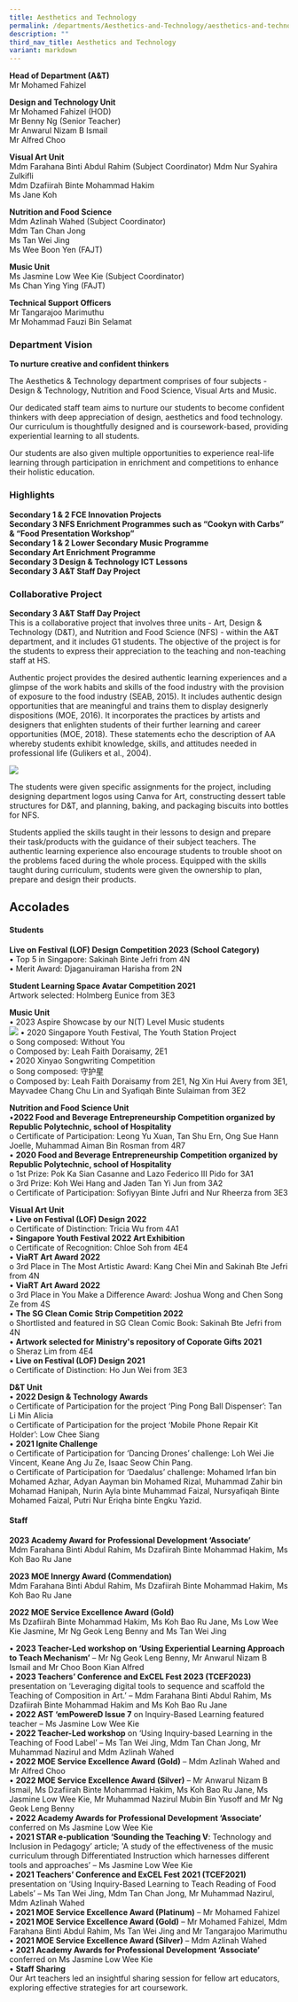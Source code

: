 ```yaml
---
title: Aesthetics and Technology
permalink: /departments/Aesthetics-and-Technology/aesthetics-and-technology/
description: ""
third_nav_title: Aesthetics and Technology
variant: markdown
---
```

**Head of Department (A&T)**   
Mr Mohamed Fahizel

  

**Design and Technology Unit**   
Mr Mohamed Fahizel (HOD)   
Mr Benny Ng (Senior Teacher)   
Mr Anwarul Nizam B Ismail   
Mr Alfred Choo   

**Visual Art Unit**   
Mdm Farahana Binti Abdul Rahim (Subject Coordinator) 
Mdm Nur Syahira Zulkifli     
Mdm Dzafiirah Binte Mohammad Hakim    
Ms Jane Koh

**Nutrition and Food Science**   
Mdm Azlinah Wahed (Subject Coordinator)    
Mdm Tan Chan Jong   
Ms Tan Wei Jing  
Ms Wee Boon Yen (FAJT)  


**Music Unit**  
Ms Jasmine Low Wee Kie (Subject Coordinator)  
Ms Chan Ying Ying  (FAJT)

  
**Technical Support Officers**   
Mr Tangarajoo Marimuthu   
Mr Mohammad Fauzi Bin Selamat

  

### Department Vision
**To nurture creative and confident thinkers**
 
The Aesthetics & Technology department comprises of four subjects - Design & Technology, Nutrition and Food Science, Visual Arts and Music.

Our dedicated staff team aims to nurture our students to become confident thinkers with deep appreciation of design, aesthetics and food technology. Our curriculum is thoughtfully designed and is coursework-based, providing experiential learning to all students.

Our students are also given multiple opportunities to experience real-life learning through participation in enrichment and competitions to enhance their holistic education.


### Highlights

**Secondary 1 & 2 FCE Innovation Projects  
Secondary 3 NFS Enrichment Programmes such as “Cookyn with Carbs” & “Food Presentation Workshop”  
Secondary 1 & 2 Lower Secondary Music Programme  
Secondary Art Enrichment Programme  
Secondary 3 Design & Technology ICT Lessons  
Secondary 3 A&T Staff Day Project**  

### Collaborative Project 
**Secondary 3 A&T Staff Day Project**  
This is a collaborative project that involves three units - Art, Design & Technology (D&T), and Nutrition and Food Science (NFS) - within the A&T department, and it includes G1 students. The objective of the project is for the students to express their appreciation to the teaching and non-teaching staff at HS.

Authentic project provides the desired authentic learning experiences and a glimpse of the work habits and skills of the food industry with the provision of exposure to the food industry (SEAB, 2015). It includes authentic design opportunities that are meaningful and trains them to display designerly dispositions (MOE, 2016). It incorporates the practices by artists and designers that enlighten students of their further learning and career opportunities (MOE, 2018). These statements echo the description of AA whereby students exhibit knowledge, skills, and attitudes needed in professional life (Gulikers et al., 2004).   

![](/images/AnT/AnT/secondary%203%20a&t%20staff%20day%20project%20-%201.jpeg)

The students were given specific assignments for the project, including designing department logos using Canva for Art, constructing dessert table structures for D&T, and planning, baking, and packaging biscuits into bottles for NFS.

Students applied the skills taught in their lessons to design and prepare their task/products with the guidance of their subject teachers. The authentic learning experience also encourage students to trouble shoot on the problems faced during the whole process. Equipped with the skills taught during curriculum, students were given the ownership to plan, prepare and design their products.

Accolades
---------

#### **Students**  
  
**Live on Festival (LOF) Design Competition 2023 (School Category)**  
•	  Top 5 in Singapore: Sakinah Binte Jefri from 4N    
•	  Merit Award: Djaganuiraman Harisha from 2N    

**Student Learning Space Avatar Competition 2021**  
Artwork selected: Holmberg Eunice from 3E3  


**Music Unit**  
•	2023 Aspire Showcase by our N(T) Level Music students  
![](/images/AnT/Music/music1.jpg)
•	2020 Singapore Youth Festival, The Youth Station Project  
o	Song composed: Without You  
o	Composed by: Leah Faith Doraisamy, 2E1  
•	2020 Xinyao Songwriting Competition  
o	Song composed: 守护星  
o	Composed by: Leah Faith Doraisamy from 2E1, Ng Xin Hui Avery from 3E1, Mayvadee Chang Chu Lin and Syafiqah Binte Sulaiman from 3E2  


**Nutrition and Food Science Unit**  
•**2022 Food and Beverage Entrepreneurship Competition organized by Republic Polytechnic, school of Hospitality**   
o	Certificate of Participation: Leong Yu Xuan, Tan Shu Ern, Ong Sue Hann Joelle, Muhammad Aiman Bin Rosman from 4R7  
•	**2020 Food and Beverage Entrepreneurship Competition organized by Republic Polytechnic, school of Hospitality**   
o	1st Prize: Pok Ka Sian Casanne and Lazo Federico III Pido for 3A1  
o	3rd Prize: Koh Wei Hang and Jaden Tan Yi Jun from 3A2  
o	Certificate of Participation: Sofiyyan Binte Jufri and Nur Rheerza from 3E3  


**Visual Art Unit**  
•	**Live on Festival (LOF) Design 2022**  
o	Certificate of Distinction: Tricia Wu from 4A1  
•	**Singapore Youth Festival 2022 Art Exhibition**  
o	Certificate of Recognition: Chloe Soh from 4E4  
•	**ViaRT Art Award 2022**  
o	3rd Place in The Most Artistic Award: Kang Chei Min and Sakinah Bte Jefri from 4N  
•	**ViaRT Art Award 2022**  
o	3rd Place in You Make a Difference Award: Joshua Wong and Chen Song Ze from 4S  
•	**The SG Clean Comic Strip Competition 2022**  
o	Shortlisted and featured in SG Clean Comic Book: Sakinah Bte Jefri from 4N  
•	**Artwork selected for Ministry's repository of Coporate Gifts 2021**  
o	Sheraz Lim from 4E4  
•	**Live on Festival (LOF) Design 2021**  
o	Certificate of Distinction: Ho Jun Wei from 3E3  

**D&T Unit**  
•	**2022 Design & Technology Awards**  
o	Certificate of Participation for the project ‘Ping Pong Ball Dispenser’: Tan Li Min Alicia  
o	Certificate of Participation for the project ‘Mobile Phone Repair Kit Holder’: Low Chee Siang  
•	**2021 Ignite Challenge**  
o	Certificate of Participation for ‘Dancing Drones’ challenge: Loh Wei Jie Vincent, Keane Ang Ju Ze, Isaac Seow Chin Pang.  
o	Certificate of Participation for ‘Daedalus’ challenge: Mohamed Irfan bin Mohamed Azhar, Adyan Aayman bin Mohamed Rizal, Muhammad Zahir bin Mohamad Hanipah, Nurin Ayla binte Muhammad Faizal, Nursyafiqah Binte Mohamed Faizal, Putri Nur Eriqha binte Engku Yazid.



#### **Staff**  
**2023 Academy Award for Professional Development ‘Associate’**   
Mdm Farahana Binti Abdul Rahim, Ms Dzafiirah Binte Mohammad Hakim, Ms Koh Bao Ru Jane

**2023 MOE Innergy Award (Commendation)**  
Mdm Farahana Binti Abdul Rahim, Ms Dzafiirah Binte Mohammad Hakim, Ms Koh Bao Ru Jane

**2022 MOE Service Excellence Award (Gold)**  
Ms Dzafiirah Binte Mohammad Hakim, Ms Koh Bao Ru Jane, Ms Low Wee Kie Jasmine, Mr Ng Geok Leng Benny and Ms Tan Wei Jing

•	**2023 Teacher-Led workshop on ‘Using Experiential Learning Approach to Teach Mechanism’** – Mr Ng Geok Leng Benny, Mr Anwarul Nizam B Ismail and Mr Choo Boon Kian Alfred  
•	**2023 Teachers’ Conference and ExCEL Fest 2023 (TCEF2023)** presentation on ‘Leveraging digital tools to sequence and scaffold the Teaching of Composition in Art.’ – Mdm Farahana Binti Abdul Rahim, Ms Dzafiirah Binte Mohammad Hakim and Ms Koh Bao Ru Jane  
•	**2022 AST ‘emPowereD Issue 7** on Inquiry-Based Learning featured teacher – Ms Jasmine Low Wee Kie  
•	**2022 Teacher-Led workshop** on ‘Using Inquiry-based Learning in the Teaching of Food Label’ – Ms Tan Wei Jing, Mdm Tan Chan Jong, Mr Muhammad Nazirul and Mdm Azlinah Wahed  
•	**2022 MOE Service Excellence Award (Gold)** – Mdm Azlinah Wahed and Mr Alfred Choo  
•	**2022 MOE Service Excellence Award (Silver)** – Mr Anwarul Nizam B Ismail, Ms Dzafiirah Binte Mohammad Hakim, Ms Koh Bao Ru Jane, Ms Jasmine Low Wee Kie, Mr Muhammad Nazirul Mubin Bin Yusoff and Mr Ng Geok Leng Benny  
•	**2022 Academy Awards for Professional Development ‘Associate’** conferred on Ms Jasmine Low Wee Kie  
•	**2021 STAR e-publication ‘Sounding the Teaching V**: Technology and Inclusion in Pedagogy’ article; 'A study of the effectiveness of the music curriculum through Differentiated Instruction which harnesses different tools and approaches’ – Ms Jasmine Low Wee Kie  
•	**2021 Teachers’ Conference and ExCEL Fest 2021 (TCEF2021)** presentation on ‘Using Inquiry-Based Learning to Teach Reading of Food Labels’ – Ms Tan Wei Jing, Mdm Tan Chan Jong, Mr Muhammad Nazirul, Mdm Azlinah Wahed  
•	**2021 MOE Service Excellence Award (Platinum)** – Mr Mohamed Fahizel  
•	**2021 MOE Service Excellence Award (Gold)** – Mr Mohamed Fahizel, Mdm Farahana Binti Abdul Rahim, Ms Tan Wei Jing and Mr Tangarajoo Marimuthu  
•	**2021 MOE Service Excellence Award (Silver)** – Mdm Azlinah Wahed  
•	**2021 Academy Awards for Professional Development ‘Associate’** conferred on Ms Jasmine Low Wee Kie  
•	**Staff Sharing**  
Our Art teachers led an insightful sharing session for fellow art educators, exploring effective strategies for art coursework.

